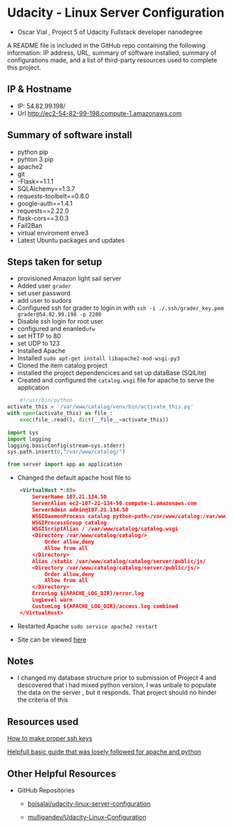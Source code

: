 # Udacity - Linux Server Configuration

* Oscar Vial , Project  5 of Udacity Fullstack developer nanodegree

A README file is included in the GitHub repo containing the following information: IP address, URL, summary of software installed, summary of configurations made, and a list of third-party resources used to complete this project.

## IP & Hostname

 - IP: 54.82.99.198/
 - Url http://ec2-54-82-99-198.compute-1.amazonaws.com


## Summary of software install

* python pip
* pyhton 3 pip
* apache2
* git
* -Flask==1.1.1
* SQLAlchemy==1.3.7
* requests-toolbelt==0.8.0
* google-auth==1.4.1
* requests==2.22.0
* flask-cors==3.0.3
* Fail2Ban
* virtual enviroment enve3
* Latest Ubuntu packages and updates

## Steps taken for setup

* provisioned Amazon light sail server
* Added user `grader` 
* set user password
* add user to sudors
* Configured ssh for grader to login in with `ssh -i ./.ssh/grader_key.pem grader@54.82.99.198 -p 2200`
* Disable ssh login for root user
* configured and enanled`ufw`
* set HTTP to 80
* set UDP to 123
* Installed Apache
* Installed `sudo apt-get install libapache2-mod-wsgi-py3` 
* Cloned the item catalog project
* installed the project dependencices and set up dataBase (SQlLite)
* Created and configured the `catalog.wsgi` file for apache to serve the application


``` python
    #!/usr/bin/python
activate_this = '/var/www/catalog/venv/bin/activate_this.py'
with open(activate_this) as file_:
    exec(file_.read(), dict(__file__=activate_this))
    
import sys
import logging
logging.basicConfig(stream=sys.stderr)
sys.path.insert(0,"/var/www/catalog/")

from server import app as application
```

* Changed the default apache host file to 
``` xml
    <VirtualHost *:80>
        ServerName 107.21.134.50
        ServerAlias ec2-107-21-134-50.compute-1.amazonaws.com
        ServerAdmin admin@107.21.134.50
        WSGIDaemonProcess catalog python-path=/var/www/catalog:/var/www/catalog/venv/lib/python2.7/site-packages
        WSGIProcessGroup catalog
        WSGIScriptAlias / /var/www/catalog/catalog.wsgi
        <Directory /var/www/catalog/catalog/>
            Order allow,deny
            Allow from all
        </Directory>
        Alias /static /var/www/catalog/catalog/server/public/js/
        <Directory /var/www/catalog/catalog/server/public/js/>
            Order allow,deny
            Allow from all
        </Directory>
        ErrorLog ${APACHE_LOG_DIR}/error.log
        LogLevel warn
        CustomLog ${APACHE_LOG_DIR}/access.log combined
    </VirtualHost>
```

* Restarted Apache `sudo service apache2 restart`

* Site can be viewed [here](http://54.82.99.198/#/home)

## Notes
* I changed my database structure prior to submission of Project 4 and descovered that i had mixed python version, I was unbale to populate the data on the server , but it responds. That project should no hinder the criteria of this 

## Resources used 
[How to make proper ssh keys](https://www.digitalocean.com/community/questions/ubuntu-16-04-creating-new-user-and-adding-ssh-keys)

[Helpfull basic guide that was losely followed for apache and python](https://medium.com/@esteininger/python-3-5-flask-apache2-mod-wsgi3-on-ubuntu-16-04-67894abf9f70)

## Other Helpful Resources 
- GitHub Repositories 
  - [boisalai/udacity-linux-server-configuration](https://github.com/boisalai/udacity-linux-server-configuration/blob/master/README.md)

  - [mulligandev/Udacity-Linux-Configuration](https://github.com/mulligandev/Udacity-Linux-Configuration)